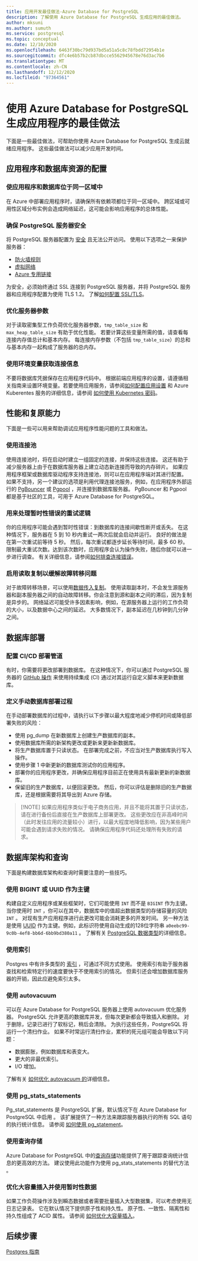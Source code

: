 ```yaml
---
title: 应用开发最佳做法-Azure Database for PostgreSQL
description: 了解使用 Azure Database for PostgreSQL 生成应用的最佳做法。
author: mksuni
ms.author: sumuth
ms.service: postgresql
ms.topic: conceptual
ms.date: 12/10/2020
ms.openlocfilehash: 6463f30bc79d937bd5a51a5c8c78fbdd72954b1e
ms.sourcegitcommit: dfc4e6b57b2cb87dbcce5562945678e76d3ac7b6
ms.translationtype: MT
ms.contentlocale: zh-CN
ms.lasthandoff: 12/12/2020
ms.locfileid: "97364561"
---
```

# <a name="best-practices-for-building-an-application-with-azure-database-for-postgresql"></a>使用 Azure Database for PostgreSQL 生成应用程序的最佳做法

下面是一些最佳做法，可帮助你使用 Azure Database for PostgreSQL 生成云就绪应用程序。 这些最佳做法可以减少应用开发时间。

## <a name="configuration-of-application-and-database-resources"></a>应用程序和数据库资源的配置

### <a name="keep-the-application-and-database-in-the-same-region"></a>使应用程序和数据库位于同一区域中
在 Azure 中部署应用程序时，请确保所有依赖项都位于同一区域中。 跨区域或可用性区域分布实例会造成网络延迟，这可能会影响应用程序的总体性能。

### <a name="keep-your-postgresql-server-secure"></a>确保 PostgreSQL 服务器安全
将 PostgreSQL 服务器配置为 [安全](./concepts-security.md) 且无法公开访问。 使用以下选项之一来保护服务器：
- [防火墙规则](./concepts-firewall-rules.md)
- [虚拟网络](./concepts-data-access-and-security-vnet.md)
- [Azure 专用链接](./concepts-data-access-and-security-private-link.md)

为安全，必须始终通过 SSL 连接到 PostgreSQL 服务器，并将 PostgreSQL 服务器和应用程序配置为使用 TLS 1.2。 了解[如何配置 SSL/TLS](./concepts-ssl-connection-security.md)。

### <a name="tune-your-server-parameters"></a>优化服务器参数
对于读取密集型工作负荷优化服务器参数，`tmp_table_size` 和 `max_heap_table_size` 有助于优化性能。 若要计算这些变量所需的值，请查看每连接内存值总计和基本内存。 每连接内存参数（不包括 `tmp_table_size`）的总和与基本内存一起构成了服务器的总内存。

### <a name="use-environment-variables-for-connection-information"></a>使用环境变量获取连接信息
不要将数据库凭据保存在应用程序代码中。 根据前端应用程序的设置，请遵循相关指南来设置环境变量。若要使用应用服务，请参阅[如何配置应用设置](../app-service/configure-common.md#configure-app-settings) 和 Azure Kuberentes 服务的详细信息，请参阅 [如何使用 Kubernetes 密码](https://kubernetes.io/docs/concepts/configuration/secret/)。

## <a name="performance-and-resiliency"></a>性能和复原能力
下面是一些可以用来帮助调试应用程序性能问题的工具和做法。

### <a name="use-connection-pooling"></a>使用连接池
使用连接池时，将在启动时建立一组固定的连接，并保持这些连接。 这还有助于减少服务器上由于在数据库服务器上建立动态新连接而导致的内存碎片。 如果应用程序框架或数据库驱动程序支持连接池，则可以在应用程序端对其进行配置。 如果不支持，另一个建议的选项是利用代理连接池服务，例如，在应用程序外部运行的 [PgBouncer](https://pgbouncer.github.io/) 或 [Pgpool](https://pgpool.net/mediawiki/index.php/Main_Page) ，并连接到数据库服务器。 PgBouncer 和 Pgpool 都是基于社区的工具，可用于 Azure Database for PostgreSQL。

### <a name="retry-logic-to-handle-transient-errors"></a>用来处理暂时性错误的重试逻辑
你的应用程序可能会遇到暂时性错误：到数据库的连接间歇性断开或丢失。 在这种情况下，服务器在 5 到 10 秒内重试一两次后就会启动并运行。 良好的做法是在第一次重试前等待 5 秒。 然后，每次重试都逐步延长等待时间，最多 60 秒。 限制最大重试次数。达到该次数时，应用程序会认为操作失败，随后你就可以进一步进行调查。 有关详细信息，请参阅[如何排查连接错误](./concepts-connectivity.md)。

### <a name="enable-read-replication-to-mitigate-failovers"></a>启用读取复制以缓解故障转移问题
对于故障转移场景，可以使用[数据传入复制](./concepts-read-replicas.md)。 使用读取副本时，不会发生源服务器和副本服务器之间的自动故障转移。你会注意到源和副本之间的滞后，因为复制是异步的。 网络延迟可能受许多因素影响，例如，在源服务器上运行的工作负荷的大小，以及数据中心之间的延迟。 大多数情况下，副本延迟在几秒钟到几分钟之间。


## <a name="database-deployment"></a>数据库部署

### <a name="configure-cicd-deployment-pipeline"></a>配置 CI/CD 部署管道
有时，你需要将更改部署到数据库。 在这种情况下，你可以通过 PostgreSQL 服务器的 [GitHub 操作](https://github.com/Azure/postgresql/blob/master/README.md) 来使用持续集成 (CI) 通过对其运行自定义脚本来更新数据库。

### <a name="define-manual-database-deployment-process"></a>定义手动数据库部署过程
在手动部署数据库的过程中，请执行以下步骤以最大程度地减少停机时间或降低部署失败的风险：

- 使用 pg_dump 在新数据库上创建生产数据库的副本。
- 使用数据库所需的新架构更改或更新来更新新数据库。
- 将生产数据库置于只读状态。 在部署完成之前，不应当对生产数据库执行写入操作。
- 使用步骤 1 中新更新的数据库测试你的应用程序。
- 部署你的应用程序更改，并确保应用程序目前正在使用具有最新更新的新数据库。
- 保留旧的生产数据库，以便回滚更改。 然后，你可以评估是删除旧的生产数据库，还是根据需要将其导出到 Azure 存储。

>  [!NOTE]
> 如果应用程序类似于电子商务应用，并且不能将其置于只读状态，请在进行备份后直接在生产数据库上部署更改。 这些更改应在非高峰时间（此时发往应用的流量较小）进行，以最大程度地降低影响，因为某些用户可能会遇到请求失败的情况。 请确保应用程序代码还处理所有失败的请求。

## <a name="database-schema-and-queries"></a>数据库架构和查询
下面是构建数据库架构和查询时需要注意的一些技巧。

### <a name="use-bigint-or-uuid-for-primary-keys"></a>使用 BIGINT 或 UUID 作为主键
构建自定义应用程序或某些框架时，它们可能使用 `INT` 而不是 `BIGINT` 作为主键。 当你使用时 ```INT``` ，你可以在其中，数据库中的值超出数据类型的存储容量的风险 ```INT``` 。 对现有生产应用程序进行此更改可能会消耗更多的开发时间。 另一种方法是使用 [UUID](https://www.postgresql.org/docs/current/datatype-uuid.html) 作为主键。例如，此标识符使用自动生成的128位字符串 ```a0eebc99-9c0b-4ef8-bb6d-6bb9bd380a11``` 。 了解有关 [PostgreSQL 数据类型](https://www.postgresql.org/docs/8.1/datatype.html)的详细信息。

### <a name="use-indexes"></a>使用索引

Postgres 中有许多类型的 [索引](https://www.postgresql.org/docs/9.1/indexes.html) ，可通过不同方式使用。 使用索引有助于服务器查找和检索特定行的速度要快于不使用索引的情况。 但索引还会增加数据库服务器的开销，因此应避免索引太多。

### <a name="use-autovacuum"></a>使用 autovacuum
可以在 Azure Database for PostgreSQL 服务器上使用 autovacuum 优化服务器。 PostgreSQL 允许更高的数据库并发，但每次更新都会导致插入和删除。 对于删除，记录已进行了软标记，稍后会清除。 为执行这些任务，PostgreSQL 将运行一个清扫作业。 如果不时常运行清扫作业，累积的死元组可能会导致以下问题：

- 数据膨胀，例如数据库和表变大。
- 更大的非最优索引。
- I/O 增加。

了解有关 [如何优化 autovacuum 的](howto-optimize-autovacuum.md)详细信息。

### <a name="use-pg_stats_statements"></a>使用 pg_stats_statements
Pg_stat_statements 是 PostgreSQL 扩展，默认情况下在 Azure Database for PostgreSQL 中启用  。 该扩展提供了一种方法来跟踪服务器执行的所有 SQL 语句的执行统计信息。 请参阅 [如何使用 pg_statement](howto-optimize-query-stats-collection.md)。


### <a name="use-the-query-store"></a>使用查询存储
Azure Database for PostgreSQL 中的[查询存储](./concepts-query-store.md)功能提供了用于跟踪查询统计信息的更高效的方法。 建议使用此功能作为使用 pg_stats_statements 的替代方法  。

### <a name="optimize-bulk-inserts-and-use-transient-data"></a>优化大容量插入并使用暂时性数据
如果工作负荷操作涉及到瞬态数据或者需要批量插入大型数据集，可以考虑使用无日志记录表。 它在默认情况下提供原子性和持久性。 原子性、一致性、隔离性和持久性组成了 ACID 属性。 请参阅 [如何优化大容量插入](howto-optimize-bulk-inserts.md)。

## <a name="next-steps"></a>后续步骤
[Postgres 指南](http://postgresguide.com/)
